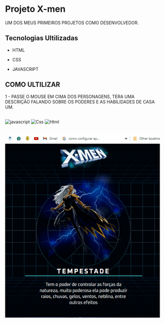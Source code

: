 # Projeto X-men
UM DOS MEUS PRIMEIROS PROJETOS COMO DESENVOLVEDOR.

## Tecnologias Ultilizadas
- HTML

- CSS

- JAVASCRIPT

## COMO ULTILIZAR

1 - PASSE O MOUSE EM CIMA DOS PERSONAGENS, TERA UMA DESCRIÇÃO FALANDO SOBRE OS PODERES E AS HABILIDADES DE CASA UM.

<div style="display: inline_block"><br/>
<img alingn="center"alt="javascript"src="https://img.shields.io/badge/JavaScript-F7DF1E?style=for-the-badge&logo=javascript&logoColor=black">
<img alingn="center"alt="Css"src="https://img.shields.io/badge/CSS-239120?&style=for-the-badge&logo=css3&logoColor=white" />
<img alingn="center"alt="Html"src="https://img.shields.io/badge/HTML-239120?style=for-the-badge&logo=html5&logoColor=white">
</div><br/>

[<img src="./Animação teste luffy.gif" alt="Projeto X-MEN">](https://uandersonlim.github.io/X-MEN/)
